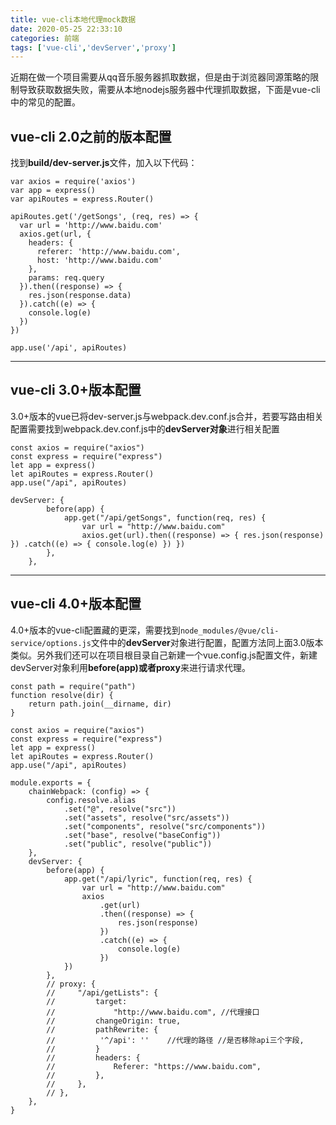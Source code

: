 ```yaml
---
title: vue-cli本地代理mock数据
date: 2020-05-25 22:33:10
categories: 前端
tags: ['vue-cli','devServer','proxy']
---
```


近期在做一个项目需要从qq音乐服务器抓取数据，但是由于浏览器同源策略的限制导致获取数据失败，需要从本地nodejs服务器中代理抓取数据，下面是vue-cli中的常见的配置。
## vue-cli 2.0之前的版本配置
找到**build/dev-server.js**文件，加入以下代码：
```
var axios = require('axios')
var app = express()
var apiRoutes = express.Router()

apiRoutes.get('/getSongs', (req, res) => {
  var url = 'http://www.baidu.com'
  axios.get(url, {
    headers: {
      referer: 'http://www.baidu.com',
      host: 'http://www.baidu.com'
    },
    params: req.query
  }).then((response) => {
    res.json(response.data)
  }).catch((e) => {
    console.log(e)
  })
})

app.use('/api', apiRoutes)
```

---

## vue-cli 3.0+版本配置
3.0+版本的vue已将dev-server.js与webpack.dev.conf.js合并，若要写路由相关配置需要找到webpack.dev.conf.js中的**devServer对象**进行相关配置
```
const axios = require("axios")
const express = require("express")
let app = express()
let apiRoutes = express.Router()
app.use("/api", apiRoutes)

devServer: {
        before(app) {
            app.get("/api/getSongs", function(req, res) {
                var url = "http://www.baidu.com"
                axios.get(url).then((response) => { res.json(response) }) .catch((e) => { console.log(e) }) })
        },
    },
```

---

## vue-cli 4.0+版本配置
4.0+版本的vue-cli配置藏的更深，需要找到`node_modules/@vue/cli-service/options.js`文件中的**devServer**对象进行配置，配置方法同上面3.0版本类似。另外我们还可以在项目根目录自己新建一个vue.config.js配置文件，新建devServer对象利用**before(app)或者proxy**来进行请求代理。
```
const path = require("path")
function resolve(dir) {
    return path.join(__dirname, dir)
}

const axios = require("axios")
const express = require("express")
let app = express()
let apiRoutes = express.Router()
app.use("/api", apiRoutes)

module.exports = {
    chainWebpack: (config) => {
        config.resolve.alias
            .set("@", resolve("src"))
            .set("assets", resolve("src/assets"))
            .set("components", resolve("src/components"))
            .set("base", resolve("baseConfig"))
            .set("public", resolve("public"))
    },
    devServer: {
        before(app) {
            app.get("/api/lyric", function(req, res) {
                var url = "http://www.baidu.com"
                axios
                    .get(url)
                    .then((response) => {
                        res.json(response)
                    })
                    .catch((e) => {
                        console.log(e)
                    })
            })
        },
        // proxy: {
        //     "/api/getLists": {
        //         target:
        //             "http://www.baidu.com", //代理接口
        //         changeOrigin: true,
        //         pathRewrite: {
        //          '^/api': ''    //代理的路径 //是否移除api三个字段,
        //         }
        //         headers: {
        //             Referer: "https://www.baidu.com",
        //         },
        //     },
        // },
    },
}

```

